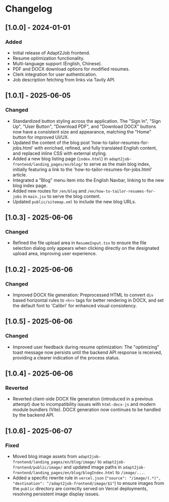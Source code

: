 # Changelog

## [1.0.0] - 2024-01-01

### Added
- Initial release of Adapt2Job frontend.
- Resume optimization functionality.
- Multi-language support (English, Chinese).
- PDF and DOCX download options for modified resumes.
- Clerk integration for user authentication.
- Job description fetching from links via Tavily API.

## [1.0.1] - 2025-06-05

### Changed
- Standardized button styling across the application. The "Sign In", "Sign Up", "User Button", "Download PDF", and "Download DOCX" buttons now have a consistent size and appearance, matching the "Home" button for improved UI/UX.
- Updated the content of the blog post 'how-to-tailor-resumes-for-jobs.html' with enriched, refined, and fully translated English content, and replaced inline CSS with external styling.
- Added a new blog listing page (`index.html`) in `adapt2job-frontend/landing_pages/en/blog/` to serve as the main blog index, initially featuring a link to the 'how-to-tailor-resumes-for-jobs.html' article.
- Integrated a "Blog" menu item into the English Navbar, linking to the new blog index page.
- Added new routes for `/en/blog` and `/en/how-to-tailor-resumes-for-jobs` in `main.jsx` to serve the blog content.
- Updated `public/sitemap.xml` to include the new blog URLs.

## [1.0.3] - 2025-06-06

### Changed
- Refined the file upload area in `ResumeInput.tsx` to ensure the file selection dialog only appears when clicking directly on the designated upload area, improving user experience.

## [1.0.2] - 2025-06-06

### Changed
- Improved DOCX file generation: Preprocessed HTML to convert `div` based horizontal rules to `<hr>` tags for better rendering in DOCX, and set the default font to 'Calibri' for enhanced visual consistency.

## [1.0.5] - 2025-06-06

### Changed
- Improved user feedback during resume optimization: The "optimizing" toast message now persists until the backend API response is received, providing a clearer indication of the process status.

## [1.0.4] - 2025-06-06

### Reverted
- Reverted client-side DOCX file generation (introduced in a previous attempt) due to incompatibility issues with `html-docx-js` and modern module bundlers (Vite). DOCX generation now continues to be handled by the backend API.

## [1.0.6] - 2025-06-07

### Fixed
- Moved blog image assets from `adapt2job-frontend/landing_pages/en/blog/image/` to `adapt2job-frontend/public/image/` and updated image paths in `adapt2job-frontend/landing_pages/en/blog/blogIndex.html` to `/image/...`.
- Added a specific rewrite rule in `vercel.json` (`"source": "/image/(.*)", "destination": "/adapt2job-frontend/image/$1"`) to ensure images from the `public` directory are correctly served on Vercel deployments, resolving persistent image display issues.
